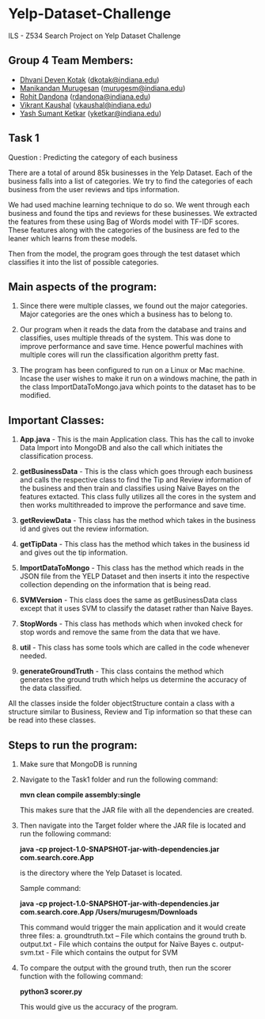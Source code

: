 # Yelp-Dataset-Challenge
ILS - Z534 Search Project on Yelp Dataset Challenge

## Group 4 Team Members:
* [Dhvani Deven Kotak](https://github.com/dhvanikotak) (dkotak@indiana.edu)  
* [Manikandan Murugesan](https://github.com/manikandan5) (murugesm@indiana.edu)  
* [Rohit Dandona](https://github.com/rohitdandona) (rdandona@indiana.edu)  
* [Vikrant Kaushal](https://github.com/KaushalVikrant) (vkaushal@indiana.edu)  
* [Yash Sumant Ketkar](https://github.com/yashketkar) (yketkar@indiana.edu)

## Task 1 

Question : Predicting the category of each business

There are a total of around 85k businesses in the Yelp Dataset. Each of the business falls into a list of categories. We try to find the categories of each business from the user reviews and tips information.

We had used machine learning technique to do so. We went through each business and found the tips and reviews for these businesses. We extracted the features from these using Bag of Words model with TF-IDF scores. These features along with the categories of the business are fed to the leaner which learns from these models.

Then from the model, the program goes through the test dataset which classifies it into the list of possible categories.

## Main aspects of the program:

1) Since there were multiple classes, we found out the major categories. Major categories are the ones which a business has to belong to. 

2) Our program when it reads the data from the database and trains and classifies, uses multiple threads of the system. This was done to improve performance and save time. Hence powerful machines with multiple cores will run the classification algorithm pretty fast.

3) The program has been configured to run on a Linux or Mac machine. Incase the user wishes to make it run on a windows machine, the path in the class ImportDataToMongo.java which points to the dataset has to be modified.

## Important Classes:

1) **App.java** - This is the main Application class. This has the call to invoke Data Import into MongoDB and also the call which initiates the classification process.

2) **getBusinessData** - This is the class which goes through each business and calls the respective class to find the Tip and Review information of the business and then train and classifies using Naive Bayes on the features extacted. This class fully utilizes all the cores in the system and then works multithreaded to improve the performance and save time.

3) **getReviewData** - This class has the method which takes in the business id and gives out the review information.

4) **getTipData** - This class has the method which takes in the business id and gives out the tip information.

5) **ImportDataToMongo** - This class has the method which reads in the JSON file from the YELP Dataset and then inserts it into the respective collection depending on the information that is being read.

6) **SVMVersion** - This class does the same as getBusinessData class except that it uses SVM to classify the dataset rather than Naive Bayes.

7) **StopWords** - This class has methods which when invoked check for stop words and remove the same from the data that we have.

8) **util** - This class has some tools which are called in the code whenever needed.

9) **generateGroundTruth** - This class contains the method which generates the ground truth which helps us determine the accuracy of the data classified.

All the classes inside the folder objectStructure contain a class with a structure similar to Business, Review and Tip information so that these can be read into these classes.

## Steps to run the program:

1) Make sure that MongoDB is running

2) Navigate to the Task1 folder and run the following command:

    **mvn clean compile assembly:single**

   This makes sure that the JAR file with all the dependencies are created.

3) Then navigate into the Target folder where the JAR file is located and run the following command:

    **java -cp project-1.0-SNAPSHOT-jar-with-dependencies.jar com.search.core.App <Path>**

   <Path> is the directory where the Yelp Dataset is located.

   Sample command:
    
    **java -cp project-1.0-SNAPSHOT-jar-with-dependencies.jar com.search.core.App /Users/murugesm/Downloads**

   This command would trigger the main application and it would create three files:
    a. groundtruth.txt – File which contains the ground truth
    b. output.txt - File which contains the output for Naïve Bayes
    c. output-svm.txt - File which contains the output for SVM

4) To compare the output with the ground truth, then run the scorer function with the following command:

    **python3 scorer.py <Path to groundtruth.txt> <Path to output file>**

   This would give us the accuracy of the program.
